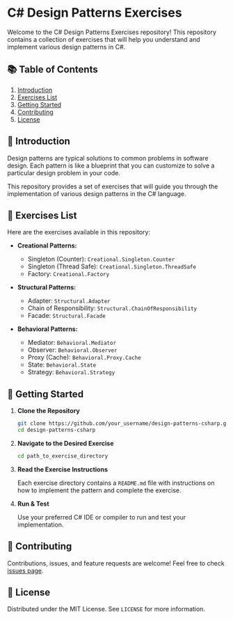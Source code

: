 
# C# Design Patterns Exercises

Welcome to the C# Design Patterns Exercises repository! This repository contains a collection of exercises that will help you understand and implement various design patterns in C#.

## 📚 Table of Contents

1. [Introduction](#introduction)
2. [Exercises List](#exercises-list)
3. [Getting Started](#getting-started)
4. [Contributing](#contributing)
5. [License](#license)

## 🌟 Introduction

Design patterns are typical solutions to common problems in software design. Each pattern is like a blueprint that you can customize to solve a particular design problem in your code.

This repository provides a set of exercises that will guide you through the implementation of various design patterns in the C# language.

## 📝 Exercises List

Here are the exercises available in this repository:

- **Creational Patterns:**
  - Singleton (Counter): `Creational.Singleton.Counter`
  - Singleton (Thread Safe): `Creational.Singleton.ThreadSafe`
  - Factory: `Creational.Factory`
  
- **Structural Patterns:**
  - Adapter: `Structural.Adapter`
  - Chain of Responsibility: `Structural.ChainOfResponsibility`
  - Facade: `Structural.Facade`
  
- **Behavioral Patterns:**
  - Mediator: `Behavioral.Mediator`
  - Observer: `Behavioral.Observer`
  - Proxy (Cache): `Behavioral.Proxy.Cache`
  - State: `Behavioral.State`
  - Strategy: `Behavioral.Strategy`

## 🚀 Getting Started

1. **Clone the Repository**
    ```bash
    git clone https://github.com/your_username/design-patterns-csharp.git
    cd design-patterns-csharp
    ```

2. **Navigate to the Desired Exercise**
    ```bash
    cd path_to_exercise_directory
    ```

3. **Read the Exercise Instructions**
    
    Each exercise directory contains a `README.md` file with instructions on how to implement the pattern and complete the exercise.

4. **Run & Test**

    Use your preferred C# IDE or compiler to run and test your implementation.

## 🤝 Contributing

Contributions, issues, and feature requests are welcome! Feel free to check [issues page](#). 

## 📜 License

Distributed under the MIT License. See `LICENSE` for more information.
